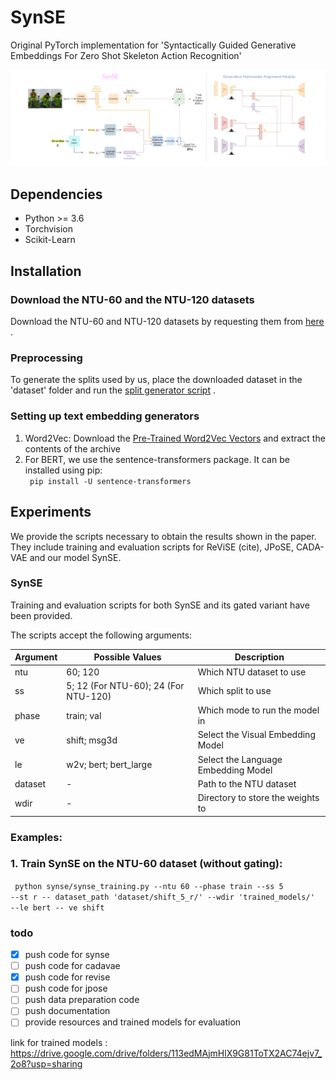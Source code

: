 # SynSE
Original PyTorch implementation for 'Syntactically Guided Generative Embeddings For Zero Shot Skeleton Action Recognition'

<img src = "Images/SynSE_arch.png" />

## Dependencies

<ul>
  <li> Python >= 3.6 </li>
  <li> Torchvision </li>
  <li> Scikit-Learn </li>  
</ul>

## Installation

### Download the NTU-60 and the NTU-120 datasets
  Download the NTU-60 and NTU-120 datasets by requesting them from <a href="http://rose1.ntu.edu.sg/Datasets/actionRecognition.asp">here</a> .
  
### Preprocessing
 To generate the splits used by us, place the downloaded dataset in the 'dataset' folder and run the [split generator script]() .
 
### Setting up text embedding generators
<ol> 
  <li> Word2Vec: Download the <a href="https://drive.google.com/file/d/0B7XkCwpI5KDYNlNUTTlSS21pQmM/edit">Pre-Trained Word2Vec Vectors</a> and extract the contents of the archive </li>
  <li> For BERT, we use the sentence-transformers package. It can be installed using pip: 
    <br>
    <code> pip install -U sentence-transformers </code>
</ol>
  
## Experiments
We provide the scripts necessary to obtain the results shown in the paper. They include training and evaluation scripts for ReViSE (cite), JPoSE, CADA-VAE and our model SynSE.

### SynSE
Training and evaluation scripts for both SynSE and its gated variant have been provided.

The scripts accept the following arguments:

| Argument | Possible Values | Description |
--- | --- | --- | 
ntu | 60; 120 | Which NTU dataset to use |
ss | 5; 12 (For NTU-60); 24 (For NTU-120) | Which split to use |
phase | train; val | Which mode to run the model in |
ve | shift; msg3d | Select the Visual Embedding Model |
le | w2v; bert; bert_large | Select the Language Embedding Model |
dataset | - | Path to the NTU dataset |
wdir | - | Directory to store the weights to |

### Examples: 

### 1. Train SynSE on the NTU-60 dataset (without gating):

<code> python synse/synse_training.py --ntu 60 --phase train --ss 5 --st r -- dataset_path 'dataset/shift_5_r/' --wdir 'trained_models/' --le bert -- ve shift </code>

### todo
- [X] push code for synse
- [ ] push code for cadavae
- [X] push code for revise
- [ ] push code for jpose
- [ ] push data preparation code
- [ ] push documentation
- [ ] provide resources and trained models for evaluation

link for trained models : https://drive.google.com/drive/folders/113edMAjmHlX9G81ToTX2AC74ejv7_2o8?usp=sharing

